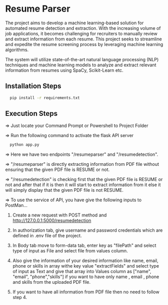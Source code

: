 # Resume Parser

The project aims to develop a machine learning-based solution for automated resume detection and extraction. With the increasing volume of job applications, it becomes challenging for recruiters to manually review and extract information from each resume. This project seeks to streamline and expedite the resume screening process by leveraging machine learning algorithms.

The system will utilize state-of-the-art natural language processing (NLP) techniques and machine learning models to analyze and extract relevant information from resumes using SpaCy, Scikit-Learn etc.

## Installation Steps

```bash
  pip install -r requirements.txt
```

## Execution Steps

=> Just locate your Command Prompt or Powershell to Project Folder

=> Run the following command to activate the flask API server

```bash
  python app.py
```

=> Here we have two endpoints "/resumeparser" and "/resumedetection".

=> "/resumeparser" is directly extracting information from PDF file without ensuring that the given PDF file is RESUME or not.

=> "/resumedetection" is checking first that the given PDF file is RESUME or not and after that if it is then it will start to extract information from it else it will simply display that the given PDF file is not RESUME.

=> To use the service of API, you have give the following inputs to PostMan...

1. Create a new request with POST method and http://127.0.0.1:5000/resumedetection

2. In authorization tab, give username and password credentials which are defined in .env file of the project.

3. In Body tab move to form-data tab, enter key as "filePath" and select type of input as File and select file from values column.

4. Also give the information of your desired information like name, email, phone or skills in array withe key value "extractFields" and select type of input as Text and give that array into Values column as ["name", "email", "phone","skills"] if you want to have only name , email , phone and skills from the uploaded PDF file.

5. If you want to have all information from PDF file then no need to follow step 4.
